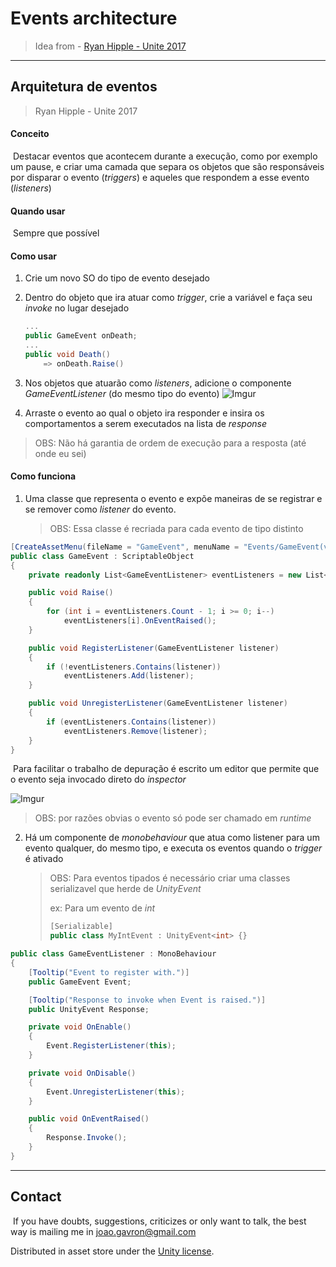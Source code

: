 # Events architecture

> Idea from - [Ryan Hipple - Unite 2017](https://www.youtube.com/watch?v=raQ3iHhE_Kk&t=2713s)

---

## Arquitetura de eventos

> Ryan Hipple - Unite 2017

#### Conceito

​	Destacar eventos que acontecem durante a execução, como por exemplo um pause, e criar uma camada que separa os objetos que são responsáveis por disparar o evento (*triggers*) e aqueles que respondem a esse evento (*listeners*)

#### Quando usar

​	Sempre que possível

#### Como usar

1. Crie um novo SO do tipo de evento desejado 

2. Dentro do objeto que ira atuar como *trigger*, crie a variável e faça seu *invoke* no lugar desejado

   ```c#
   ...
   public GameEvent onDeath;
   ...
   public void Death()
       => onDeath.Raise()
   ```

3. Nos objetos que atuarão como *listeners*, adicione o componente *GameEventListener* (do mesmo tipo do evento)
   ![Imgur](https://i.imgur.com/YSVD9sk.png)

4. Arraste o evento ao qual o objeto ira responder e insira os comportamentos a serem executados na lista de *response*

> OBS: Não há garantia de ordem de execução para a resposta (até onde eu sei)

#### Como funciona

1. Uma classe que representa o evento e expõe maneiras de se registrar e se remover como *listener* do evento.

   > OBS: Essa classe é recriada para cada evento de tipo distinto

```c#
[CreateAssetMenu(fileName = "GameEvent", menuName = "Events/GameEvent(void)")]
public class GameEvent : ScriptableObject
{
    private readonly List<GameEventListener> eventListeners = new List<GameEventListenerInt>();

    public void Raise()
    {
        for (int i = eventListeners.Count - 1; i >= 0; i--)
            eventListeners[i].OnEventRaised();
    }

    public void RegisterListener(GameEventListener listener)
    {
        if (!eventListeners.Contains(listener))
            eventListeners.Add(listener);
    }

    public void UnregisterListener(GameEventListener listener)
    {
        if (eventListeners.Contains(listener))
            eventListeners.Remove(listener);
    }
}
```

​	Para facilitar o trabalho de depuração é escrito um editor que permite que o evento seja invocado direto do *inspector*

![Imgur](https://i.imgur.com/KgJvQRY.png)

> OBS: por razões obvias o evento só pode ser chamado em *runtime*

2. Há um componente de *monobehaviour* que atua como listener para um evento qualquer, do mesmo tipo, e executa os eventos quando o *trigger* é ativado

   > OBS: Para eventos tipados é necessário criar uma classes serializavel que herde de *UnityEvent* 
   >
   > ex:  Para um evento de *int*
   >
   > ```c#
   > [Serializable]
   > public class MyIntEvent : UnityEvent<int> {}
   > ```

```c#
public class GameEventListener : MonoBehaviour
{
    [Tooltip("Event to register with.")]
    public GameEvent Event;

    [Tooltip("Response to invoke when Event is raised.")]
    public UnityEvent Response;

    private void OnEnable()
    {
        Event.RegisterListener(this);
    }

    private void OnDisable()
    {
        Event.UnregisterListener(this);
    }

    public void OnEventRaised()
    {
        Response.Invoke();
    }
}
```



---

## Contact

​	If you have doubts, suggestions, criticizes or only want to talk, the best way is mailing me in joao.gavron@gmail.com

Distributed in asset store under the [Unity license](https://unity3d.com/legal/as_terms?_ga=2.91212574.56628704.1591012418-1089589826.1583496471).